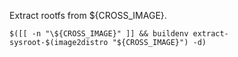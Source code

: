 Extract rootfs from ${CROSS_IMAGE}.

```
$([[ -n "\${CROSS_IMAGE}" ]] && buildenv extract-sysroot-$(image2distro "${CROSS_IMAGE}") -d)
```
